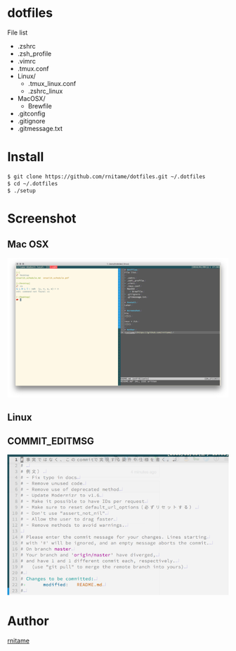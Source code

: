 # dotfiles
File list

- .zshrc
- .zsh_profile
- .vimrc
- .tmux.conf
- Linux/
    - .tmux_linux.conf
    - .zshrc_linux
- MacOSX/ 
    - Brewfile
- .gitconfig
- .gitignore
- .gitmessage.txt

# Install

```
$ git clone https://github.com/rnitame/dotfiles.git ~/.dotfiles
$ cd ~/.dotfiles
$ ./setup
```

# Screenshot
## Mac OSX
![](screenshots/screenshot_mac.png)
## Linux

## COMMIT_EDITMSG 
![](screenshots/commit_editmsg.png)

# Author
[rnitame](https://github.com/rnitame)
